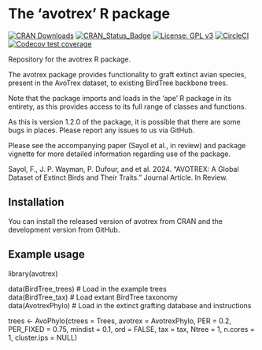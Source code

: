
# The ‘avotrex’ R package

[![CRAN
Downloads](http://cranlogs.r-pkg.org/badges/grand-total/avotrex)](https://cran.r-project.org/package=avotrex)
[![CRAN_Status_Badge](http://www.r-pkg.org/badges/version/avotrex)](https://cran.r-project.org/package=avotrex)
[![License: GPL
v3](https://img.shields.io/badge/License-GPLv3-yellow.svg)](https://www.gnu.org/licenses/gpl-3.0)
[![CircleCI](https://circleci.com/gh/joe-wayman/avotrex/tree/main.svg?style=svg)](https://app.circleci.com/pipelines/github/joe-wayman/avotrex?branch=main)
[![Codecov test
coverage](https://codecov.io/gh/joe-wayman/avotrex/branch/main/graph/badge.svg)](https://app.codecov.io/gh/joe-wayman/avotrex?branch=main)

Repository for the avotrex R package.

The avotrex package provides functionality to graft extinct avian
species, present in the AvoTrex dataset, to existing BirdTree backbone
trees.

Note that the package imports and loads in the ‘ape’ R package in its
entirety, as this provides access to its full range of classes and
functions.

As this is version 1.2.0 of the package, it is possible that there are
some bugs in places. Please report any issues to us via GitHub.

Please see the accompanying paper (Sayol et al., in review) and package
vignette for more detailed information regarding use of the package.

Sayol, F., J. P. Wayman, P. Dufour, and et al. 2024. “AVOTREX: A Global
Dataset of Extinct Birds and Their Traits.” Journal Article. In Review.

## Installation

You can install the released version of avotrex from CRAN and the
development version from GitHub.

## Example usage

library(avotrex)

data(BirdTree_trees) \# Load in the example trees  
data(BirdTree_tax) \# Load extant BirdTree taxonomy  
data(AvotrexPhylo) \# Load in the extinct grafting database and
instructions

trees \<- AvoPhylo(ctrees = Trees, avotrex = AvotrexPhylo, PER = 0.2,
PER_FIXED = 0.75, mindist = 0.1, ord = FALSE, tax = tax, Ntree = 1,
n.cores = 1, cluster.ips = NULL)
